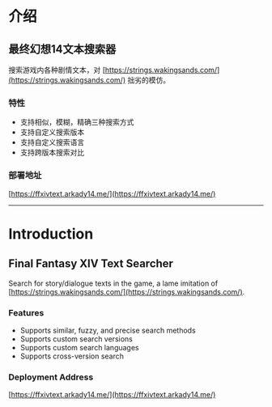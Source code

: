 # 介绍

## 最终幻想14文本搜索器

搜索游戏内各种剧情文本，对 [https://strings.wakingsands.com/](https://strings.wakingsands.com/) 拙劣的模仿。

### 特性

- 支持相似，模糊，精确三种搜索方式
- 支持自定义搜索版本
- 支持自定义搜索语言
- 支持跨版本搜索对比

### 部署地址

[https://ffxivtext.arkady14.me/](https://ffxivtext.arkady14.me/)

---

# Introduction

## Final Fantasy XIV Text Searcher

Search for story/dialogue texts in the game, a lame imitation of [https://strings.wakingsands.com/](https://strings.wakingsands.com/).

### Features

- Supports similar, fuzzy, and precise search methods
- Supports custom search versions
- Supports custom search languages
- Supports cross-version search

### Deployment Address

[https://ffxivtext.arkady14.me/](https://ffxivtext.arkady14.me/)